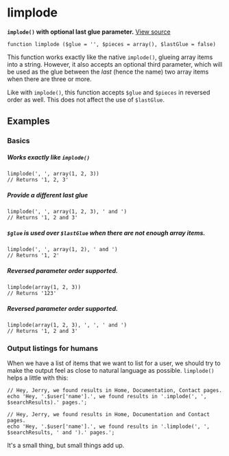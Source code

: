 
# limplode

**`implode()` with optional last glue parameter.** [View source](https://github.com/Eiskis/Baseline-PHP/blob/master/source/arrays/limplode.php)

	function limplode ($glue = '', $pieces = array(), $lastGlue = false)

This function works exactly like the native `implode()`, glueing array items into a string. However, it also accepts an optional third parameter, which will be used as the glue between the *last* (hence the name) two array items when there are three or more.

Like with `implode()`, this function accepts `$glue` and `$pieces` in reversed order as well. This does not affect the use of `$lastGlue`.



## Examples

### Basics

##### Works exactly like `implode()`
	limplode(', ', array(1, 2, 3))
	// Returns '1, 2, 3'

##### Provide a different last glue
	limplode(', ', array(1, 2, 3), ' and ')
	// Returns '1, 2 and 3'

##### `$glue` is used over `$lastGlue` when there are not enough array items.
	limplode(', ', array(1, 2), ' and ')
	// Returns '1, 2'

##### Reversed parameter order supported.
	limplode(array(1, 2, 3))
	// Returns '123'

##### Reversed parameter order supported.
	limplode(array(1, 2, 3), ', ', ' and ')
	// Returns '1, 2 and 3'



### Output listings for humans

When we have a list of items that we want to list for a user, we should try to make the output feel as close to natural language as possible. `limplode()` helps a little with this:

	// Hey, Jerry, we found results in Home, Documentation, Contact pages.
	echo 'Hey, '.$user['name'].', we found results in '.implode(', ', $searchResults).' pages.';

	// Hey, Jerry, we found results in Home, Documentation and Contact pages.
	echo 'Hey, '.$user['name'].', we found results in '.limplode(', ', $searchResults, ' and ').' pages.';

It's a small thing, but small things add up.
